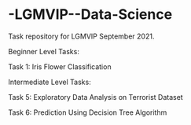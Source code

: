# -LGMVIP--Data-Science

Task repository for LGMVIP September 2021.

Beginner Level Tasks:

Task 1: Iris Flower Classification

Intermediate Level Tasks:

Task 5: Exploratory Data Analysis on Terrorist Dataset

Task 6: Prediction Using Decision Tree Algorithm

